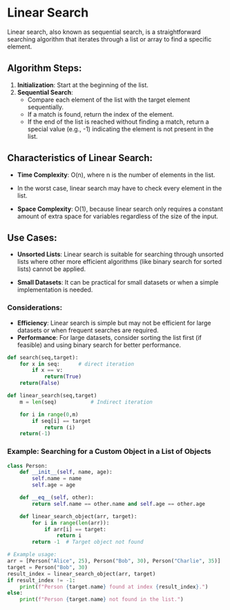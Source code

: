 # Linear Search

Linear search, also known as sequential search, is a straightforward searching algorithm that iterates through a list or array to find a specific element. 
## Algorithm Steps:

1. **Initialization**: Start at the beginning of the list.
2. **Sequential Search**:
   - Compare each element of the list with the target element sequentially.
   - If a match is found, return the index of the element.
   - If the end of the list is reached without finding a match, return a special value (e.g., -1) indicating the element is not present in the list.

## Characteristics of Linear Search:
- **Time Complexity**: O(n), where n is the number of elements in the list. 
- In the worst case, linear search may have to check every element in the list.
 
- **Space Complexity**: O(1), because linear search only requires a constant amount of extra space for variables regardless of the size of the input.

## Use Cases:
- **Unsorted Lists**: Linear search is suitable for searching through unsorted lists where other more efficient algorithms (like binary search for sorted lists) cannot be applied.
  
- **Small Datasets**: It can be practical for small datasets or when a simple implementation is needed.

### Considerations:

- **Efficiency**: Linear search is simple but may not be efficient for large datasets or when frequent searches are required.
- **Performance**: For large datasets, consider sorting the list first (if feasible) and using binary search for better performance.

```python
def search(seq,target):
    for x in seq:      # direct iteration
        if x == v:
            return(True)
    return(False)
```

```python
def linear_search(seq,target)
	m = len(seq)           # Indirect iteration

	for i in range(0,m)
		if seq[i] == target
			return (i)
	return(-1)

```

### Example: Searching for a Custom Object in a List of Objects

```python
class Person:
    def __init__(self, name, age):
        self.name = name
        self.age = age

    def __eq__(self, other):
        return self.name == other.name and self.age == other.age

	def linear_search_object(arr, target):
	    for i in range(len(arr)):
	        if arr[i] == target:
	            return i
	    return -1  # Target object not found

# Example usage:
arr = [Person("Alice", 25), Person("Bob", 30), Person("Charlie", 35)]
target = Person("Bob", 30)
result_index = linear_search_object(arr, target)
if result_index != -1:
    print(f"Person {target.name} found at index {result_index}.")
else:
    print(f"Person {target.name} not found in the list.")
```
